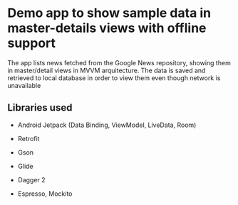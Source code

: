Demo app to show sample data in master-details views with offline support
=========================================================================

The app lists news fetched from the Google News repository, showing them in master/detail views in MVVM arquitecture.
The data is saved and retrieved to local database in order to view them even though network is unavailable

## Libraries used

- Android Jetpack (Data Binding, ViewModel, LiveData, Room)

- Retrofit
- Gson
- Glide
- Dagger 2

- Espresso, Mockito


